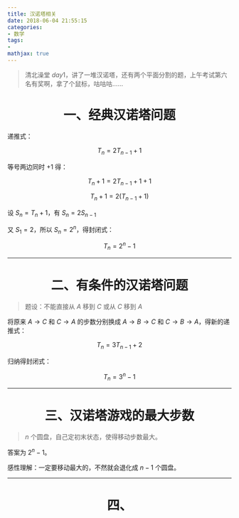 ```yaml
---
title: 汉诺塔相关
date: 2018-06-04 21:55:15
categories:
- 数学
tags:
- 
mathjax: true
---
```


> 清北澡堂 $day1$，讲了一堆汉诺塔，还有两个平面分割的题，上午考试第六名有奖啊，拿了个鼠标，咕咕咕……

# <center> 一、经典汉诺塔问题 </center>

递推式：

$$T_n=2T_{n-1}+1$$

等号两边同时 $+1$ 得：

$$T_n+1=2T_{n-1}+1+1$$

$$T_n+1=2(T_{n-1}+1)$$

设 $S_n = T_n+1$，有 $S_n=2S_{n-1}$

又 $S_1=2$，所以 $S_n=2^n$，得封闭式：

$$T_n=2^n-1$$

---

# <center> 二、有条件的汉诺塔问题 </center>

> 题设：不能直接从 $A$ 移到 $C$ 或从 $C$ 移到 $A$

将原来 $A→C$ 和 $C→A$ 的步数分别换成 $A→B→C$ 和 $C→B→A$，得新的递推式：

$$T_n=3T_{n-1}+2$$

归纳得封闭式：

$$T_n=3^n-1$$

---

# <center> 三、汉诺塔游戏的最大步数 </center>

> $n$ 个圆盘，自己定初末状态，使得移动步数最大。

答案为 $2^n-1$。

感性理解：一定要移动最大的，不然就会退化成 $n-1$ 个圆盘。

---

# <center> 四、
